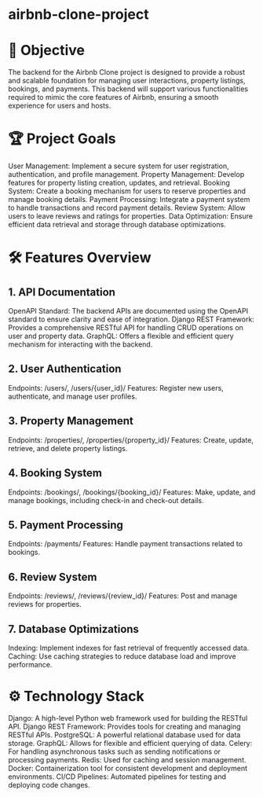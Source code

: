 # airbnb-clone-project
# 🚀 Objective
The backend for the Airbnb Clone project is designed to provide a robust and scalable foundation for managing user interactions, property listings, bookings, and payments. This backend will support various functionalities required to mimic the core features of Airbnb, ensuring a smooth experience for users and hosts.

# 🏆 Project Goals
User Management: Implement a secure system for user registration, authentication, and profile management.
Property Management: Develop features for property listing creation, updates, and retrieval.
Booking System: Create a booking mechanism for users to reserve properties and manage booking details.
Payment Processing: Integrate a payment system to handle transactions and record payment details.
Review System: Allow users to leave reviews and ratings for properties.
Data Optimization: Ensure efficient data retrieval and storage through database optimizations.
# 🛠️ Features Overview
## 1. API Documentation
OpenAPI Standard: The backend APIs are documented using the OpenAPI standard to ensure clarity and ease of integration.
Django REST Framework: Provides a comprehensive RESTful API for handling CRUD operations on user and property data.
GraphQL: Offers a flexible and efficient query mechanism for interacting with the backend.
## 2. User Authentication
Endpoints: /users/, /users/{user_id}/
Features: Register new users, authenticate, and manage user profiles.
## 3. Property Management
Endpoints: /properties/, /properties/{property_id}/
Features: Create, update, retrieve, and delete property listings.
## 4. Booking System
Endpoints: /bookings/, /bookings/{booking_id}/
Features: Make, update, and manage bookings, including check-in and check-out details.
## 5. Payment Processing
Endpoints: /payments/
Features: Handle payment transactions related to bookings.
## 6. Review System
Endpoints: /reviews/, /reviews/{review_id}/
Features: Post and manage reviews for properties.
## 7. Database Optimizations
Indexing: Implement indexes for fast retrieval of frequently accessed data.
Caching: Use caching strategies to reduce database load and improve performance.
# ⚙️ Technology Stack
Django: A high-level Python web framework used for building the RESTful API.
Django REST Framework: Provides tools for creating and managing RESTful APIs.
PostgreSQL: A powerful relational database used for data storage.
GraphQL: Allows for flexible and efficient querying of data.
Celery: For handling asynchronous tasks such as sending notifications or processing payments.
Redis: Used for caching and session management.
Docker: Containerization tool for consistent development and deployment environments.
CI/CD Pipelines: Automated pipelines for testing and deploying code changes.